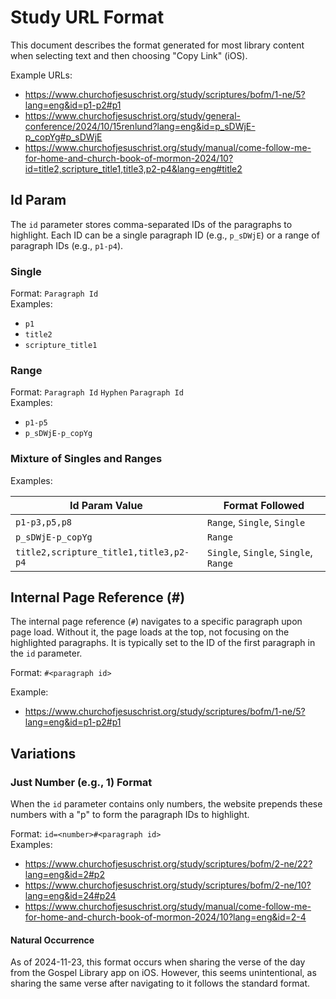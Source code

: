 # Study URL Format

This document describes the format generated for most library content when selecting text and then choosing "Copy Link" (iOS).

Example URLs:
- https://www.churchofjesuschrist.org/study/scriptures/bofm/1-ne/5?lang=eng&id=p1-p2#p1
- https://www.churchofjesuschrist.org/study/general-conference/2024/10/15renlund?lang=eng&id=p_sDWjE-p_copYg#p_sDWjE
- https://www.churchofjesuschrist.org/study/manual/come-follow-me-for-home-and-church-book-of-mormon-2024/10?id=title2,scripture_title1,title3,p2-p4&lang=eng#title2

## Id Param

The `id` parameter stores comma-separated IDs of the paragraphs to highlight. Each ID can be a single paragraph ID (e.g., `p_sDWjE`) or a range of paragraph IDs (e.g., `p1-p4`).

### Single

Format: `Paragraph Id`\
Examples:
- `p1`
- `title2`
- `scripture_title1`

### Range

Format: `Paragraph Id` `Hyphen` `Paragraph Id`\
Examples:
- `p1-p5`
- `p_sDWjE-p_copYg`

### Mixture of Singles and Ranges

Examples:

| Id Param Value | Format Followed |
|----------------|------------------|
| `p1-p3,p5,p8`  | `Range`, `Single`, `Single` |
| `p_sDWjE-p_copYg` | `Range` |
| `title2,scripture_title1,title3,p2-p4` | `Single`, `Single`, `Single`, `Range` |

## Internal Page Reference (#)

The internal page reference (`#`) navigates to a specific paragraph upon page load. Without it, the page loads at the top, not focusing on the highlighted paragraphs. It is typically set to the ID of the first paragraph in the `id` parameter.

Format: `#<paragraph id>`

Example:
- https://www.churchofjesuschrist.org/study/scriptures/bofm/1-ne/5?lang=eng&id=p1-p2#p1

## Variations

### Just Number (e.g., 1) Format

When the `id` parameter contains only numbers, the website prepends these numbers with a "p" to form the paragraph IDs to highlight.

Format: `id=<number>#<paragraph id>`\
Examples:
- https://www.churchofjesuschrist.org/study/scriptures/bofm/2-ne/22?lang=eng&id=2#p2
- https://www.churchofjesuschrist.org/study/scriptures/bofm/2-ne/10?lang=eng&id=24#p24
- https://www.churchofjesuschrist.org/study/manual/come-follow-me-for-home-and-church-book-of-mormon-2024/10?lang=eng&id=2-4

#### Natural Occurrence

As of 2024-11-23, this format occurs when sharing the verse of the day from the Gospel Library app on iOS. However, this seems unintentional, as sharing the same verse after navigating to it follows the standard format.